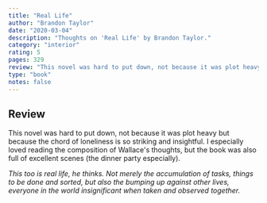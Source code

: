 ```yaml
---
title: "Real Life"
author: "Brandon Taylor"
date: "2020-03-04"
description: "Thoughts on 'Real Life' by Brandon Taylor."
category: "interior"
rating: 5
pages: 329
review: "This novel was hard to put down, not because it was plot heavy but because the chord of loneliness is so striking and insightful. I especially loved reading the composition of Wallace's thoughts, but the book was also full of excellent scenes (the dinner party especially). <br/><br/><i>This too is real life, he thinks. Not merely the accumulation of tasks, things to be done and sorted, but also the bumping up against other lives, everyone in the world insignificant when taken and observed together.</i>"
type: "book"
notes: false
---
```


## Review

This novel was hard to put down, not because it was plot heavy but because the chord of loneliness is so striking and insightful. I especially loved reading the composition of Wallace's thoughts, but the book was also full of excellent scenes (the dinner party especially).

_This too is real life, he thinks. Not merely the accumulation of tasks, things to be done and sorted, but also the bumping up against other lives, everyone in the world insignificant when taken and observed together._
